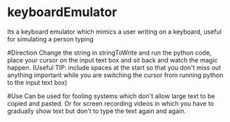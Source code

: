 # keyboardEmulator
Its a keyboard emulator which mimics a user writing on a keyboard, useful for simulating a person typing

#Direction
Change the string in stringToWrite and run the python code, place your cursor on the input text box 
and sit back and watch the magic happen.
(Useful TIP: include spaces at the start so that you don't miss out anything important while you are 
switching the cursor from running python to the input text box)

#Use
Can be used for fooling systems which don't allow large text to be copied and pasted. Or for screen recording videos in which you have to gradually show text but don't to type the text again and again.

